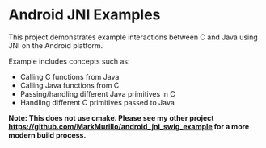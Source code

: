 # Android JNI Examples

This project demonstrates example interactions between C and Java using JNI on the Android platform.

Example includes concepts such as:
 - Calling C functions from Java
 - Calling Java functions from C
 - Passing/handling different Java primitives in C
 - Handling different C primitives passed to Java

**Note: This does not use cmake. Please see my other project https://github.com/MarkMurillo/android_jni_swig_example for a more modern build process.**
